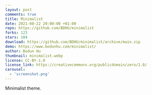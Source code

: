 ```yaml
---
layout: post
comments: true
title: Minimalist
date: 2021-08-22 20:00:00 +01:00
repo: https://github.com/BDHU/minimalist
forks: 123
stars: 104
download: https://github.com/BDHU/minimalist/archive/main.zip
demo: https://www.bodunhu.com/minimalist/
author: Bodun Hu
thumbnail: minimalist.webp
license: CC-BY-1.0
license_link: https://creativecommons.org/publicdomain/zero/1.0/
carousel:
  - 'screenshot.png'
---
```


Minimalist theme.
